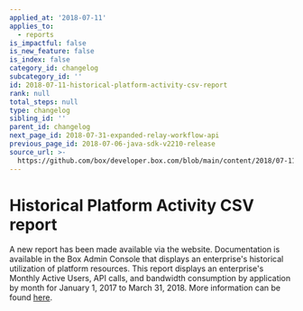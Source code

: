 ```yaml
---
applied_at: '2018-07-11'
applies_to:
  - reports
is_impactful: false
is_new_feature: false
is_index: false
category_id: changelog
subcategory_id: ''
id: 2018-07-11-historical-platform-activity-csv-report
rank: null
total_steps: null
type: changelog
sibling_id: ''
parent_id: changelog
next_page_id: 2018-07-31-expanded-relay-workflow-api
previous_page_id: 2018-07-06-java-sdk-v2210-release
source_url: >-
  https://github.com/box/developer.box.com/blob/main/content/2018/07-11-historical-platform-activity-csv-report.md
---
```

# Historical Platform Activity CSV report

A new report has been made available via the website. Documentation is available
in the Box Admin Console that displays an enterprise's historical utilization of
platform resources. This report displays an enterprise's Monthly Active Users,
API calls, and bandwidth consumption by application by month for
January 1, 2017 to March 31, 2018. More information can be found
[here][platform_activity_csv].

[platform_activity_csv]: https://community.box.com/t5/How-to-Guides-for-Admins/Running-the-Platform-Activity-Report/ta-p/58620